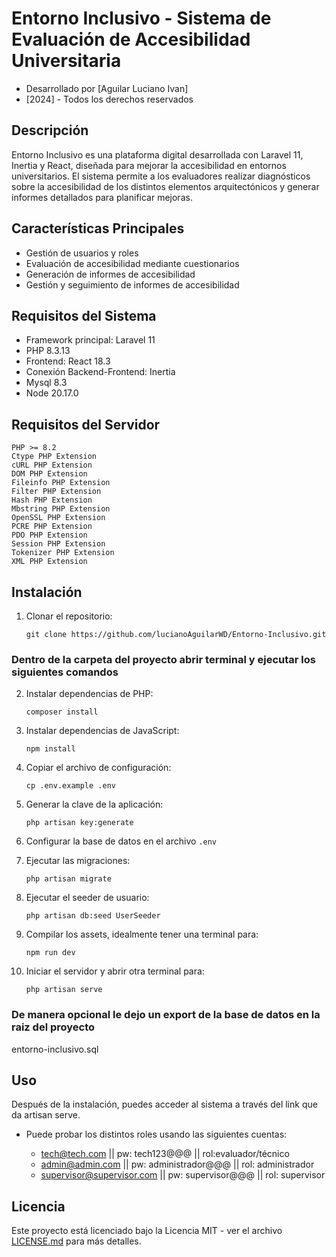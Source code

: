 # Entorno Inclusivo - Sistema de Evaluación de Accesibilidad Universitaria

* Desarrollado por [Aguilar Luciano Ivan]
* [2024] - Todos los derechos reservados

## Descripción

Entorno Inclusivo es una plataforma digital desarrollada con Laravel 11, Inertia y React, diseñada para mejorar la accesibilidad en entornos universitarios. El sistema permite a los evaluadores realizar diagnósticos sobre la accesibilidad de los distintos elementos arquitectónicos y generar informes detallados para planificar mejoras.

## Características Principales

-   Gestión de usuarios y roles
-   Evaluación de accesibilidad mediante cuestionarios
-   Generación de informes de accesibilidad
-   Gestión y seguimiento de informes de accesibilidad

## Requisitos del Sistema

-   Framework principal: Laravel 11
-   PHP 8.3.13
-   Frontend: React 18.3
-   Conexión Backend-Frontend: Inertia
-   Mysql 8.3
-   Node 20.17.0

## Requisitos del Servidor

    PHP >= 8.2
    Ctype PHP Extension
    cURL PHP Extension
    DOM PHP Extension
    Fileinfo PHP Extension
    Filter PHP Extension
    Hash PHP Extension
    Mbstring PHP Extension
    OpenSSL PHP Extension
    PCRE PHP Extension
    PDO PHP Extension
    Session PHP Extension
    Tokenizer PHP Extension
    XML PHP Extension



## Instalación

1. Clonar el repositorio:

    ```
    git clone https://github.com/lucianoAguilarWD/Entorno-Inclusivo.git
    ```

### Dentro de la carpeta del proyecto abrir terminal y ejecutar los siguientes comandos

2. Instalar dependencias de PHP:

    ```
    composer install
    ```

3. Instalar dependencias de JavaScript:

    ```
    npm install
    ```

4. Copiar el archivo de configuración:

    ```
    cp .env.example .env
    ```

5. Generar la clave de la aplicación:

    ```
    php artisan key:generate
    ```

6. Configurar la base de datos en el archivo `.env`

7. Ejecutar las migraciones:

    ```
    php artisan migrate
    ```

8. Ejecutar el seeder de usuario:

    ```
    php artisan db:seed UserSeeder
    ```

9. Compilar los assets, idealmente tener una terminal para:

    ```
    npm run dev
    ```

10. Iniciar el servidor y abrir otra terminal para:

    ```
    php artisan serve
    ```    

### De manera opcional le dejo un export de la base de datos en la raiz del proyecto

   entorno-inclusivo.sql   

## Uso

Después de la instalación, puedes acceder al sistema a través del link que da artisan serve.

  * Puede probar los distintos roles usando las siguientes cuentas:
  
    -   tech@tech.com || pw: tech123@@@ || rol:evaluador/técnico
    -   admin@admin.com || pw: administrador@@@ || rol: administrador
    -   supervisor@supervisor.com || pw: supervisor@@@ || rol: supervisor

## Licencia

Este proyecto está licenciado bajo la Licencia MIT - ver el archivo [LICENSE.md](LICENSE.md) para más detalles.
